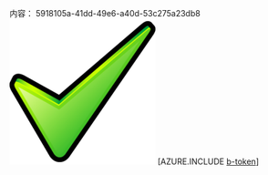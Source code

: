 内容： 5918105a-41dd-49e6-a40d-53c275a23db8![图像](678c5d4f-8787-4efa-bc8f-6a6561783726.png)
[AZURE.INCLUDE [b-token](df11fcb1-a10d-4a15-8f38-d8131b30c3a7.md)]
